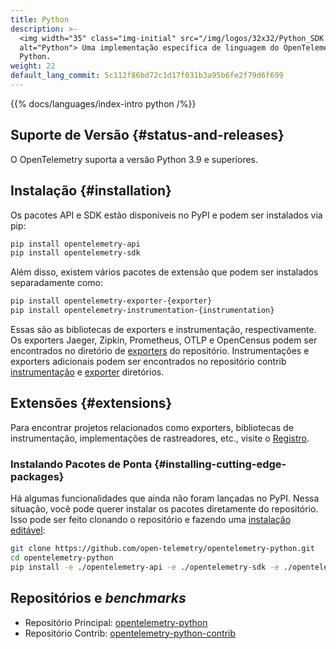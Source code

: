 ```yaml
---
title: Python
description: >-
  <img width="35" class="img-initial" src="/img/logos/32x32/Python_SDK.svg"
  alt="Python"> Uma implementação específica de linguagem do OpenTelemetry em
  Python.
weight: 22
default_lang_commit: 5c112f86bd72c1d17f031b3a95b6fe2f79d6f699
---
```


{{% docs/languages/index-intro python /%}}

## Suporte de Versão {#status-and-releases}

O OpenTelemetry suporta a versão Python 3.9 e superiores.

## Instalação {#installation}

Os pacotes API e SDK estão disponíveis no PyPI e podem ser instalados via pip:

```sh
pip install opentelemetry-api
pip install opentelemetry-sdk
```

Além disso, existem vários pacotes de extensão que podem ser instalados
separadamente como:

```sh
pip install opentelemetry-exporter-{exporter}
pip install opentelemetry-instrumentation-{instrumentation}
```

Essas são as bibliotecas de exporters e instrumentação, respectivamente. Os
exporters Jaeger, Zipkin, Prometheus, OTLP e OpenCensus podem ser encontrados no
diretório de
[exporters](https://github.com/open-telemetry/opentelemetry-python/blob/main/exporter/)
do repositório. Instrumentações e exporters adicionais podem ser encontrados no
repositório contrib
[instrumentação](https://github.com/open-telemetry/opentelemetry-python-contrib/tree/main/instrumentation)
e
[exporter](https://github.com/open-telemetry/opentelemetry-python-contrib/tree/main/exporter)
diretórios.

## Extensões {#extensions}

Para encontrar projetos relacionados como exporters, bibliotecas de
instrumentação, implementações de rastreadores, etc., visite o
[Registro](/ecosystem/registry/?s=python).

### Instalando Pacotes de Ponta {#installing-cutting-edge-packages}

Há algumas funcionalidades que ainda não foram lançadas no PyPI. Nessa situação,
você pode querer instalar os pacotes diretamente do repositório. Isso pode ser
feito clonando o repositório e fazendo uma
[instalação editável](https://pip.pypa.io/en/stable/reference/pip_install/#editable-installs):

```sh
git clone https://github.com/open-telemetry/opentelemetry-python.git
cd opentelemetry-python
pip install -e ./opentelemetry-api -e ./opentelemetry-sdk -e ./opentelemetry-semantic-conventions
```

## Repositórios e _benchmarks_

- Repositório Principal: [opentelemetry-python][]
- Repositório Contrib: [opentelemetry-python-contrib][]

[opentelemetry-python]: https://github.com/open-telemetry/opentelemetry-python
[opentelemetry-python-contrib]:
  https://github.com/open-telemetry/opentelemetry-python-contrib
